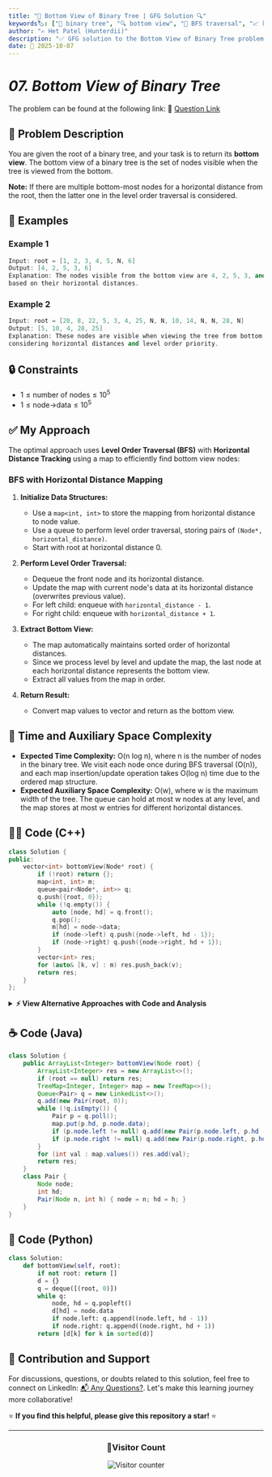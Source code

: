 ```yaml
---
title: "🌳 Bottom View of Binary Tree | GFG Solution 🔍"
keywords🏷️: ["🌳 binary tree", "🔍 bottom view", "📍 BFS traversal", "📈 horizontal distance", "📘 GFG", "🏁 competitive programming", "📚 DSA"]
author: "✍️ Het Patel (Hunterdii)"
description: "✅ GFG solution to the Bottom View of Binary Tree problem: find nodes visible from bottom using level order traversal and horizontal distance tracking. 🚀"
date: 📅 2025-10-07
---
```


# *07. Bottom View of Binary Tree*

The problem can be found at the following link: 🔗 [Question Link](https://www.geeksforgeeks.org/problems/bottom-view-of-binary-tree/1)

## **🧩 Problem Description**

You are given the root of a binary tree, and your task is to return its **bottom view**. The bottom view of a binary tree is the set of nodes visible when the tree is viewed from the bottom.

**Note:** If there are multiple bottom-most nodes for a horizontal distance from the root, then the latter one in the level order traversal is considered.

## **📘 Examples**

### Example 1

```cpp
Input: root = [1, 2, 3, 4, 5, N, 6]
Output: [4, 2, 5, 3, 6]
Explanation: The nodes visible from the bottom view are 4, 2, 5, 3, and 6 
based on their horizontal distances.
```

### Example 2

```cpp
Input: root = [20, 8, 22, 5, 3, 4, 25, N, N, 10, 14, N, N, 28, N]
Output: [5, 10, 4, 28, 25]
Explanation: These nodes are visible when viewing the tree from bottom, 
considering horizontal distances and level order priority.
```

## **🔒 Constraints**

* $1 \le \text{number of nodes} \le 10^5$
* $1 \le \text{node->data} \le 10^5$

## **✅ My Approach**

The optimal approach uses **Level Order Traversal (BFS)** with **Horizontal Distance Tracking** using a map to efficiently find bottom view nodes:

### **BFS with Horizontal Distance Mapping**

1. **Initialize Data Structures:**
   * Use a `map<int, int>` to store the mapping from horizontal distance to node value.
   * Use a queue to perform level order traversal, storing pairs of `(Node*, horizontal_distance)`.
   * Start with root at horizontal distance 0.

2. **Perform Level Order Traversal:**
   * Dequeue the front node and its horizontal distance.
   * Update the map with current node's data at its horizontal distance (overwrites previous value).
   * For left child: enqueue with `horizontal_distance - 1`.
   * For right child: enqueue with `horizontal_distance + 1`.

3. **Extract Bottom View:**
   * The map automatically maintains sorted order of horizontal distances.
   * Since we process level by level and update the map, the last node at each horizontal distance represents the bottom view.
   * Extract all values from the map in order.

4. **Return Result:**
   * Convert map values to vector and return as the bottom view.

## 📝 Time and Auxiliary Space Complexity

* **Expected Time Complexity:** O(n log n), where n is the number of nodes in the binary tree. We visit each node once during BFS traversal (O(n)), and each map insertion/update operation takes O(log n) time due to the ordered map structure.
* **Expected Auxiliary Space Complexity:** O(w), where w is the maximum width of the tree. The queue can hold at most w nodes at any level, and the map stores at most w entries for different horizontal distances.

## **🧑‍💻 Code (C++)**

```cpp
class Solution {
public:
    vector<int> bottomView(Node* root) {
        if (!root) return {};
        map<int, int> m;
        queue<pair<Node*, int>> q;
        q.push({root, 0});
        while (!q.empty()) {
            auto [node, hd] = q.front();
            q.pop();
            m[hd] = node->data;
            if (node->left) q.push({node->left, hd - 1});
            if (node->right) q.push({node->right, hd + 1});
        }
        vector<int> res;
        for (auto& [k, v] : m) res.push_back(v);
        return res;
    }
};
```

<details>
<summary><b>⚡ View Alternative Approaches with Code and Analysis</b></summary>

## 📊 **2️⃣ DFS with Level Tracking**

### 💡 Algorithm Steps:

1. Use DFS traversal while tracking horizontal distance and depth level.
2. Store node data only if it's deeper than previously stored node at same horizontal distance.
3. Update the map with node data when a deeper level is encountered.
4. Extract values from the sorted map for the final result.

```cpp
class Solution {
public:
    vector<int> bottomView(Node* root) {
        map<int, pair<int, int>> m;
        dfs(root, 0, 0, m);
        vector<int> res;
        for (auto& [k, p] : m) res.push_back(p.second);
        return res;
    }
    void dfs(Node* node, int hd, int lvl, map<int, pair<int, int>>& m) {
        if (!node) return;
        if (m.find(hd) == m.end() || m[hd].first <= lvl) 
            m[hd] = {lvl, node->data};
        dfs(node->left, hd - 1, lvl + 1, m);
        dfs(node->right, hd + 1, lvl + 1, m);
    }
};
```

### 📝 **Complexity Analysis:**

* **Time:** ⏱️ O(n log n) - DFS traversal with map operations
* **Auxiliary Space:** 💾 O(h + w) - Recursion stack height and width of tree

### ✅ **Why This Approach?**

* Recursive approach for developers comfortable with DFS
* Natural depth tracking without explicit level order traversal
* Clean separation of concerns with helper function

## 📊 **3️⃣ TreeMap with Custom Comparator**

### 💡 Algorithm Steps:

1. Perform level order traversal using BFS with queue.
2. Store nodes with their horizontal distance and level in a TreeMap.
3. Automatically maintains sorted order of horizontal distances.
4. Extract bottom-most nodes by overwriting with later levels.

```cpp
class Solution {
public:
    vector<int> bottomView(Node* root) {
        if (!root) return {};
        map<int, int> mp;
        queue<pair<Node*, int>> q;
        q.push({root, 0});
        while (q.size()) {
            int sz = q.size();
            while (sz--) {
                auto [curr, dist] = q.front();
                q.pop();
                mp[dist] = curr->data;
                if (curr->left) q.push({curr->left, dist - 1});
                if (curr->right) q.push({curr->right, dist + 1});
            }
        }
        vector<int> ans;
        for (auto& p : mp) ans.push_back(p.second);
        return ans;
    }
};
```

### 📝 **Complexity Analysis:**

* **Time:** ⏱️ O(n log n) - BFS with sorted map insertions
* **Auxiliary Space:** 💾 O(w) - Width of tree for queue and map

### ✅ **Why This Approach?**

* Level-wise processing ensures correct bottom view
* Map automatically handles sorting by horizontal distance
* No need for manual min/max tracking

## 📊 **4️⃣ Vector-Based Range Mapping**

### 💡 Algorithm Steps:

1. Find the range of horizontal distances in a preprocessing pass.
2. Use offset-based indexing with vector instead of map.
3. Perform BFS and update vector positions directly.
4. Avoid map overhead with constant-time array access.

```cpp
class Solution {
public:
    vector<int> bottomView(Node* root) {
        if (!root) return {};
        int mn = 0, mx = 0;
        queue<pair<Node*, int>> q;
        q.push({root, 0});
        while (!q.empty()) {
            auto [node, hd] = q.front();
            q.pop();
            mn = min(mn, hd);
            mx = max(mx, hd);
            if (node->left) q.push({node->left, hd - 1});
            if (node->right) q.push({node->right, hd + 1});
        }
        vector<int> v(mx - mn + 1);
        q.push({root, 0});
        while (!q.empty()) {
            auto [node, hd] = q.front();
            q.pop();
            v[hd - mn] = node->data;
            if (node->left) q.push({node->left, hd - 1});
            if (node->right) q.push({node->right, hd + 1});
        }
        return v;
    }
};
```

### 📝 **Complexity Analysis:**

* **Time:** ⏱️ O(n) - Two BFS passes with array operations
* **Auxiliary Space:** 💾 O(w) - Width of tree for vector storage

### ✅ **Why This Approach?**

* Faster constant-time array access vs map operations
* Optimal for wide trees with many horizontal distances
* Eliminates sorting overhead entirely

## 🆚 **🔍 Comparison of Approaches**

| 🚀 **Approach**                    | ⏱️ **Time Complexity** | 💾 **Space Complexity** | ✅ **Pros**                        | ⚠️ **Cons**                           |
| ---------------------------------- | ---------------------- | ----------------------- | --------------------------------- | ------------------------------------- |
| 🏷️ **BFS with Map**              | 🟢 O(n log n)          | 🟢 O(w)                 | 🚀 Clean and concise              | 🔧 Map overhead                      |
| 🔍 **DFS with Levels**            | 🟢 O(n log n)          | 🟡 O(h + w)             | 📖 Recursive elegance             | 💾 Stack space required              |
| 📊 **Level-wise BFS**             | 🟢 O(n log n)          | 🟢 O(w)                 | 🎯 Clear level separation         | 🐌 Nested loops complexity           |
| 🔄 **Vector Range Mapping**       | 🟢 O(n)                | 🟢 O(w)                 | ⭐ Fastest with O(1) access       | 🔧 Two-pass traversal needed         |

### 🏆 **Best Choice Recommendation**

| 🎯 **Scenario**                                    | 🎖️ **Recommended Approach**          | 🔥 **Performance Rating** |
| -------------------------------------------------- | ------------------------------------- | ------------------------- |
| 🏅 **Optimal performance needed**                     | 🥇 **Vector Range Mapping**          | ★★★★★                     |
| 📖 **Readability priority**                           | 🥈 **BFS with Map**                  | ★★★★★                     |
| 🔧 **Recursive preference**                           | 🥉 **DFS with Levels**               | ★★★★☆                     |
| 🎯 **Interview/Competitive**                          | 🏅 **BFS with Map**                  | ★★★★★                     |

</details>

## **☕ Code (Java)**

```java
class Solution {
    public ArrayList<Integer> bottomView(Node root) {
        ArrayList<Integer> res = new ArrayList<>();
        if (root == null) return res;
        TreeMap<Integer, Integer> map = new TreeMap<>();
        Queue<Pair> q = new LinkedList<>();
        q.add(new Pair(root, 0));
        while (!q.isEmpty()) {
            Pair p = q.poll();
            map.put(p.hd, p.node.data);
            if (p.node.left != null) q.add(new Pair(p.node.left, p.hd - 1));
            if (p.node.right != null) q.add(new Pair(p.node.right, p.hd + 1));
        }
        for (int val : map.values()) res.add(val);
        return res;
    }
    class Pair {
        Node node;
        int hd;
        Pair(Node n, int h) { node = n; hd = h; }
    }
}
```

## **🐍 Code (Python)**

```python
class Solution:
    def bottomView(self, root):
        if not root: return []
        d = {}
        q = deque([(root, 0)])
        while q:
            node, hd = q.popleft()
            d[hd] = node.data
            if node.left: q.append((node.left, hd - 1))
            if node.right: q.append((node.right, hd + 1))
        return [d[k] for k in sorted(d)]
```


## 🧠 Contribution and Support

For discussions, questions, or doubts related to this solution, feel free to connect on LinkedIn: [📬 Any Questions?](https://www.linkedin.com/in/patel-hetkumar-sandipbhai-8b110525a/). Let's make this learning journey more collaborative!

⭐ **If you find this helpful, please give this repository a star!** ⭐

---

<div align="center">
  <h3><b>📍Visitor Count</b></h3>
</div>

<p align="center">
  <img src="https://visitor-badge.laobi.icu/badge?page_id=Hunterdii.GeeksforGeeks-POTD" alt="Visitor counter" />
</p>
